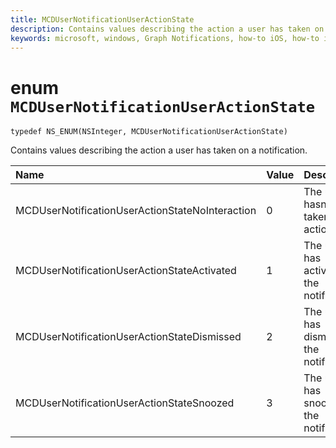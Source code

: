 ```yaml
---
title: MCDUserNotificationUserActionState
description: Contains values describing the action a user has taken on a notification.
keywords: microsoft, windows, Graph Notifications, how-to iOS, how-to iPhone 
---
```


# enum `MCDUserNotificationUserActionState`

```
typedef NS_ENUM(NSInteger, MCDUserNotificationUserActionState)
```

Contains values describing the action a user has taken on a notification.

|Name | Value | Description |
|:-- |:-- |:-- |
|   MCDUserNotificationUserActionStateNoInteraction |0| The user hasn't taken any action.|
|   MCDUserNotificationUserActionStateActivated|1|The user has activated the notification.|
|   MCDUserNotificationUserActionStateDismissed|2| The user has dismissed the notification.|
|   MCDUserNotificationUserActionStateSnoozed|3| The user has snoozed the notification.|
